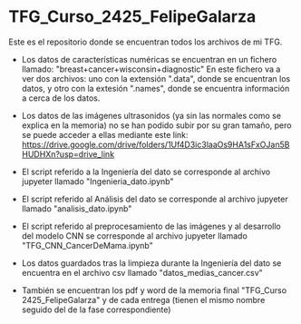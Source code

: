 # TFG_Curso_2425_FelipeGalarza
Este es el repositorio donde se encuentran todos los archivos de mi TFG. 

- Los datos de características numéricas se encuentran en un fichero llamado: "breast+cancer+wisconsin+diagnostic"
  En este fichero va a ver dos archivos: uno con la extensión ".data", donde se encuentran los datos, y otro con la extesión ".names", donde se encuentra información a cerca de los datos.
  
- Los datos de las imágenes ultrasonidos (ya sin las normales como se explica en la memoria) no se han podido subir por su gran tamaño, pero se puede acceder a ellas mediante este link: https://drive.google.com/drive/folders/1Uf4D3ic3laaOs9HA1sFxOJan5BHUDHXn?usp=drive_link
  
- El script referido a la Ingeniería del dato se corresponde al archivo jupyeter llamado "Ingenieria_dato.ipynb"
  
- El script referido al Análisis del dato se corresponde al archivo jupyeter llamado "analisis_dato.ipynb"

- El script referido al preprocesamiento de las imágenes y al desarrollo del modelo CNN se corresponde al archivo jupyeter llamado "TFG_CNN_CancerDeMama.ipynb"
  
- Los datos guardados tras la limpieza durante la Ingeniería del dato se encuentra en el archivo csv llamado "datos_medias_cancer.csv"
  
- También se encuentran los pdf y word de la memoria final "TFG_Curso 2425_FelipeGalarza" y de cada entrega (tienen el mismo nombre seguido del de la fase correspondiente)

